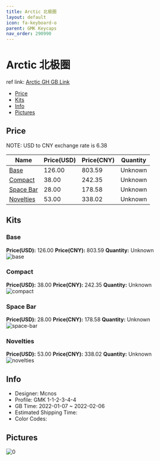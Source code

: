 ```yaml
---
title: Arctic 北极圈
layout: default
icon: fa-keyboard-o
parent: GMK Keycaps
nav_order: 290990
---
```


# Arctic 北极圈

ref link: [Arctic GH GB Link](https://geekhack.org/index.php?topic=115871.0)

* [Price](#price)
* [Kits](#kits)
* [Info](#info)
* [Pictures](#pictures)

## Price

NOTE: USD to CNY exchange rate is 6.38

| Name          | Price(USD)   |  Price(CNY) | Quantity |
| ------------- | ------------ |  ---------- | -------- |
|[Base](#base)|126.00|803.59|Unknown|
|[Compact](#compact)|38.00|242.35|Unknown|
|[Space Bar](#space-bar)|28.00|178.58|Unknown|
|[Novelties](#novelties)|53.00|338.02|Unknown|


## Kits
### Base  
**Price(USD):** 126.00	**Price(CNY):** 803.59	**Quantity:** Unknown  
<img src="{{ 'assets/images/gmk-keycaps/Arctic/kits_pics/base.jpg' | relative_url }}" alt="base" class="image featured">

### Compact  
**Price(USD):** 38.00	**Price(CNY):** 242.35	**Quantity:** Unknown  
<img src="{{ 'assets/images/gmk-keycaps/Arctic/kits_pics/compact.jpg' | relative_url }}" alt="compact" class="image featured">

### Space Bar  
**Price(USD):** 28.00	**Price(CNY):** 178.58	**Quantity:** Unknown  
<img src="{{ 'assets/images/gmk-keycaps/Arctic/kits_pics/space-bar.jpg' | relative_url }}" alt="space-bar" class="image featured">

### Novelties  
**Price(USD):** 53.00	**Price(CNY):** 338.02	**Quantity:** Unknown  
<img src="{{ 'assets/images/gmk-keycaps/Arctic/kits_pics/novelties.jpg' | relative_url }}" alt="novelties" class="image featured">

## Info
* Designer: Mcnos  
* Profile: GMK 1-1-2-3-4-4  
* GB Time: 2022-01-07 ~ 2022-02-06  
* Estimated Shipping Time:   
* Color Codes:  


## Pictures  
<img src="{{ 'assets/images/gmk-keycaps/Arctic/rendering_pics/0.jpg' | relative_url }}" alt="0" class="image featured">
